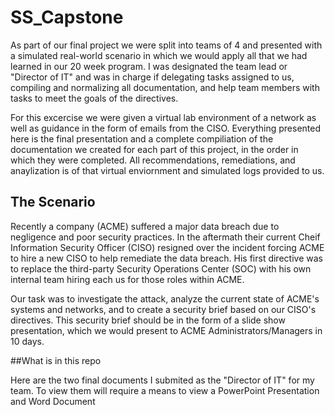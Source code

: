# SS_Capstone

As part of our final project we were split into teams of 4 and presented with a simulated real-world scenario in which we would apply all that we had learned in our 20 week program.  I was designated the team lead or "Director of IT" and was in charge if delegating tasks assigned to us, compiling and normalizing all documentation, and help team members with tasks to meet the goals of the directives. 

For this excercise we were given a virtual lab environment of a network as well as guidance in the form of emails from the CISO. Everything presented here is the final presentation and a complete compiliation of the documentation we created for each part of this project, in the order in which they were completed. All recommendations, remediations, and anaylization is of that virtual enviornment and simulated logs provided to us. 

## The Scenario

Recently a company (ACME) suffered a major data breach due to negligence and poor security practices.  In the aftermath their current Cheif Information Security Officer (CISO) resigned over the incident forcing ACME to hire a new CISO to help remediate the data breach.  His first directive was to replace the third-party Security Operations Center (SOC) with his own internal team hiring each us for those roles within ACME.

Our task was to investigate the attack, analyze the current state of ACME's systems and networks, and to create a security brief based on our CISO's directives.  This security brief should be in the form of a slide show presentation, which we would present to ACME Administrators/Managers in 10 days.


##What is in this repo

Here are the two final documents I submited as the "Director of IT" for my team.  To view them will require a means to view a PowerPoint Presentation and Word Document
